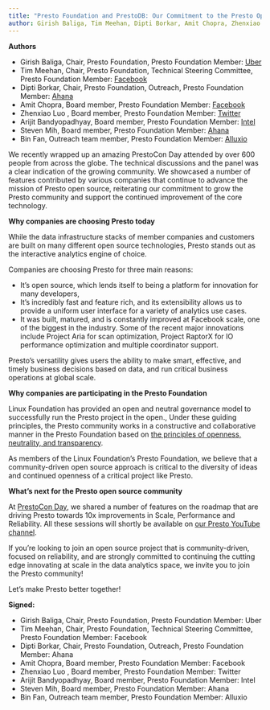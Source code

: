 ```yaml
---
title: "Presto Foundation and PrestoDB: Our Commitment to the Presto Open Source Community"
author: Girish Baliga, Tim Meehan, Dipti Borkar, Amit Chopra, Zhenxiao Luo, Arijit Bandyopadhyay, Steven Mih, Bin Fan
---
```


**Authors** 

* Girish Baliga, Chair, Presto Foundation, Presto Foundation Member: [Uber](https://www.uber.com/)
* Tim Meehan, Chair, Presto Foundation, Technical Steering Committee, Presto Foundation Member: [Facebook](https://www.facebook.com/)
* Dipti Borkar, Chair, Presto Foundation, Outreach, Presto Foundation Member: [Ahana](https://ahana.io/)
* Amit Chopra, Board member, Presto Foundation Member: [Facebook](https://www.facebook.com/)
* Zhenxiao Luo , Board member, Presto Foundation Member: [Twitter](https://twitter.com/)
* Arijit Bandyopadhyay, Board member, Presto Foundation Member: [Intel](https://intel.com/)
* Steven Mih, Board member, Presto Foundation Member: [Ahana](https://ahana.io/)
* Bin Fan, Outreach team member, Presto Foundation Member: [Alluxio](https://www.alluxio.io/)


We recently wrapped up an amazing PrestoCon Day attended by over 600 people from across the globe. The technical discussions and the panel was a clear indication of the growing community. We showcased a number of features contributed by various companies that continue to advance the mission of Presto open source, reiterating our commitment to grow the Presto community and support the continued improvement of the core technology. 


<!-- truncate -->


**Why companies are choosing Presto today**


While the data infrastructure stacks of member companies and customers are built on many different  open source technologies, Presto stands out as the interactive analytics engine of choice.

Companies are choosing Presto for three main reasons:

* It’s open source, which lends itself to being a platform for innovation for many developers,
* It’s incredibly fast and feature rich, and its extensibility allows us to provide a uniform user interface for a variety of analytics use cases. 
* It was built, matured, and is constantly improved at Facebook scale, one of the biggest in the industry. Some of the recent major innovations include Project Aria for scan optimization, Project RaptorX for IO performance optimization and multiple coordinator support. 

Presto’s versatility gives users the ability to make smart, effective, and timely business decisions based on data, and run critical business operations at global scale. 

**Why companies are participating in the Presto Foundation**

Linux Foundation has provided an open and neutral governance model to successfully run the Presto project in the open., Under these guiding principles, the Presto community works in a constructive and collaborative manner in the Presto Foundation based on [the principles of openness, neutrality, and transparency](https://prestodb.io/join.html).

As members of the Linux Foundation’s Presto Foundation, we believe that a community-driven open source approach is critical to the diversity of ideas and continued openness of a critical project like Presto. 


**What’s next for the Presto open source community**

At [PrestoCon Day](https://prestodb.io/prestoconday2021.html), we shared a number of features on the roadmap that are driving Presto towards 10x improvements in Scale, Performance and Reliability. All these sessions will shortly be available on [our Presto YouTube channel](https://www.youtube.com/playlist?list=PLJVeO1NMmyqUDkrabo6CRGQ7zNTOMvu2L).

If you’re looking to join an open source project that is community-driven, focused on reliability, and are strongly committed to continuing the cutting edge innovating at scale in the data analytics space, we invite you to join the Presto community! 

Let’s make Presto better together!

**Signed:**

* Girish Baliga, Chair, Presto Foundation, Presto Foundation Member: Uber
* Tim Meehan, Chair, Presto Foundation, Technical Steering Committee, Presto Foundation Member: Facebook
* Dipti Borkar, Chair, Presto Foundation, Outreach, Presto Foundation Member: Ahana
* Amit Chopra, Board member, Presto Foundation Member: Facebook
* Zhenxiao Luo , Board member, Presto Foundation Member: Twitter  
* Arijit Bandyopadhyay, Board member, Presto Foundation Member: Intel
* Steven Mih, Board member, Presto Foundation Member: Ahana 
* Bin Fan, Outreach team member, Presto Foundation Member: Alluxio   

